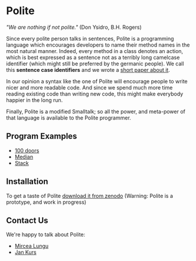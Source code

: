 Polite
======

*"We are nothing if not polite."* 
(Don Ysidro, B.H. Rogers)

Since every polite person talks in sentences, Polite is a programming language
which encourages developers to name their method names in the most natural manner. Indeed, every method in a class 
denotes an action, which is best expressed as a sentence not as a terribly long camelcase identifier 
 (which might still be preferred by the germanic people). We call this **sentence case identifiers** and 
 we wrote a [short paper about it](https://github.com/mircealungu/Polite_Programmers__NOOL16/blob/master/preprint.pdf).
			
In our opinion a syntax like the one of Polite will encourage people to write nicer and more readable code. And since we spend much more time reading existing code than writing new code, this might make everybody happier in the long run. 

Finally, Polite is a modified Smalltalk; so all the power, and meta-power of that language is available to the Polite programmer. 

Program Examples
----------------
- [100 doors](https://github.com/mircealungu/Polite/blob/master/examples/100-doors.polite)
- [Median](https://github.com/mircealungu/Polite/blob/master/examples/median.polite)
- [Stack](https://github.com/mircealungu/Polite/blob/master/examples/stack.polite)


Installation
------------

To get a taste of Polite [download it from zenodo](https://zenodo.org/record/61578#.WDhvaqIrK9s)
(Warning: Polite is a prototype, and work in progress)

Contact Us
----------
We're happy to talk about Polite: 
- [Mircea Lungu](mircealungu.tumblr.io)
- [Jan Kurs](http://scg.unibe.ch/staff/kursjan)
